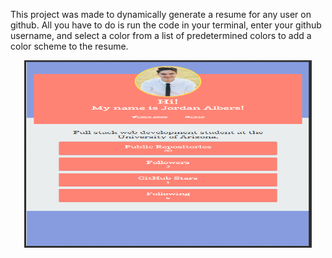 This project was made to dynamically generate a resume for any user on github. All  you have to do is run the code in your terminal, enter your github username, and select a color from a list of predetermined colors to add a color scheme to the resume.

<p align="center">
  <img width="460" height="300" src="https://raw.githubusercontent.com/jorxan/pdfcreator/master/images/pdfmaker.PNG">
</p>